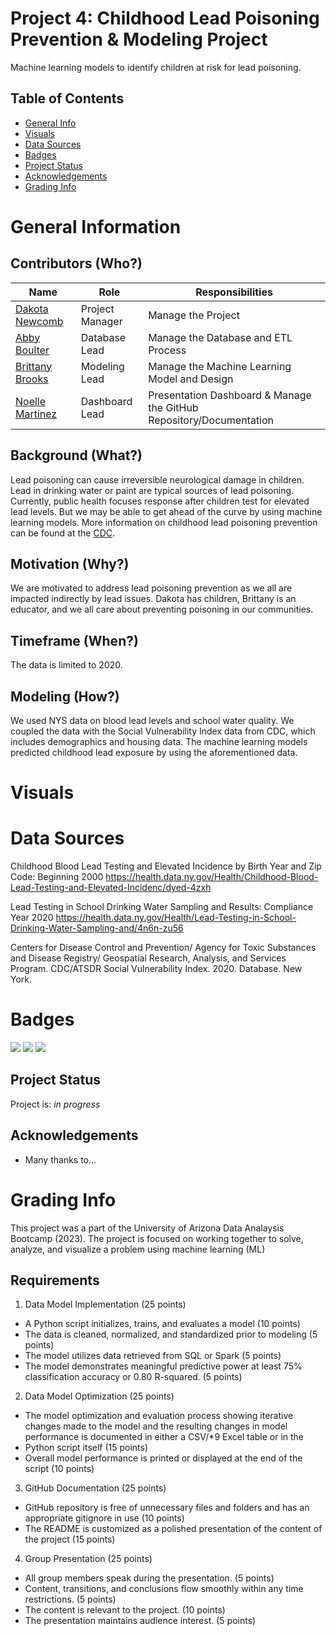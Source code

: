 # Project 4: Childhood Lead Poisoning Prevention & Modeling Project
Machine learning models to identify children at risk for lead poisoning.

## Table of Contents
* [General Info](#general-information)
* [Visuals](#visuals)
* [Data Sources](#data-sources)
* [Badges](#badges)
* [Project Status](#project-status)
* [Acknowledgements](#acknowledgements)
* [Grading Info](#grading-info)


# General Information
## Contributors (Who?)

| Name          | Role          | Responsibilities |
| ------------- | ------------- | ---------------- |
| [Dakota Newcomb](https://github.com/DakNewcomb) | Project Manager | Manage the Project |
| [Abby Boulter](https://github.com/Abby-Boulter) | Database Lead | Manage the Database and ETL Process |
| [Brittany Brooks](https://github.com/brooksbb11)  | Modeling Lead | Manage the Machine Learning Model and Design |
| [Noelle Martinez](https://github.com/noellemtz) | Dashboard Lead | Presentation Dashboard & Manage the GitHub Repository/Documentation |

## Background (What?)
Lead poisoning can cause irreversible neurological damage in children. Lead in drinking water or paint are typical sources of lead poisoning. Currently, public health focuses response after children test for elevated lead levels. But we may be able to get ahead of the curve by using machine learning models. More information on childhood lead poisoning prevention can be found at the [CDC](https://www.cdc.gov/nceh/lead/overview.html). 

## Motivation (Why?)
We are motivated to address lead poisoning prevention as we all are impacted indirectly by lead issues. Dakota has children, Brittany is an educator, and we all care about preventing poisoning in our communities. 

## Timeframe (When?)
The data is limited to 2020.

## Modeling (How?)
We used NYS data on blood lead levels and school water quality. We coupled the data with the Social Vulnerability Index data from CDC, which includes demographics and housing data. The machine learning models predicted childhood lead exposure by using the aforementioned data.

# Visuals

# Data Sources
Childhood Blood Lead Testing and Elevated Incidence by Birth Year and Zip Code: Beginning  2000 https://health.data.ny.gov/Health/Childhood-Blood-Lead-Testing-and-Elevated-Incidenc/dyed-4zxh

Lead Testing in School Drinking Water Sampling and Results: Compliance Year 2020 https://health.data.ny.gov/Health/Lead-Testing-in-School-Drinking-Water-Sampling-and/4n6n-zu56

Centers for Disease Control and Prevention/ Agency for Toxic Substances and Disease Registry/ Geospatial Research, Analysis, and Services Program. CDC/ATSDR Social Vulnerability Index. 2020. Database. New York.

# Badges
<img src="https://img.shields.io/badge/Python-FFD43B?style=for-the-badge&logo=python&logoColor=blue" />
<img src="https://img.shields.io/badge/Pandas-2C2D72?style=for-the-badge&logo=pandas&logoColor=white" />
<img src="https://img.shields.io/badge/Tableau-E97627?style=for-the-badge&logo=Tableau&logoColor=white" />

## Project Status
Project is: _in progress_ 


## Acknowledgements
- Many thanks to...

# Grading Info
This project was a part of the University of Arizona Data Analaysis Bootcamp (2023). The project is focused on working together to solve, analyze, and visualize a problem using machine learning (ML)

## Requirements
1. Data Model Implementation (25 points)
* A Python script initializes, trains, and evaluates a model (10 points)
* The data is cleaned, normalized, and standardized prior to modeling (5 points)
* The model utilizes data retrieved from SQL or Spark (5 points)
* The model demonstrates meaningful predictive power at least 75% classification accuracy or 0.80 R-squared. (5 points)

2. Data Model Optimization (25 points)
* The model optimization and evaluation process showing iterative changes made to the model and the resulting changes in model performance is documented in either a CSV/*9 Excel table or in the
* Python script itself (15 points)
* Overall model performance is printed or displayed at the end of the script (10 points)

3. GitHub Documentation (25 points)
* GitHub repository is free of unnecessary files and folders and has an appropriate gitignore in use (10 points)
* The README is customized as a polished presentation of the content of the project (15 points)

4. Group Presentation (25 points)
* All group members speak during the presentation. (5 points)
* Content, transitions, and conclusions flow smoothly within any time restrictions. (5 points)
* The content is relevant to the project. (10 points)
* The presentation maintains audience interest. (5 points)
